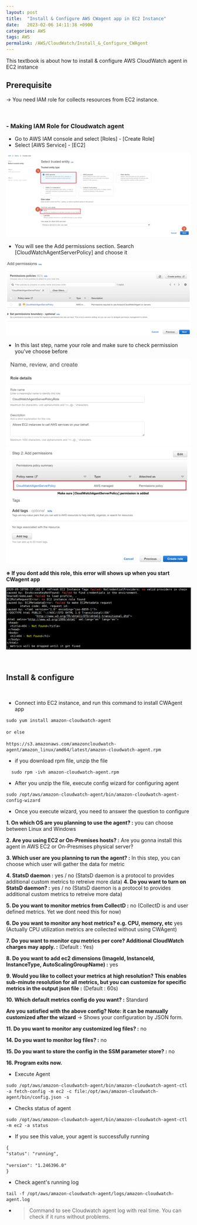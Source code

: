 ```yaml
---
layout: post
title:  "Install & Configure AWS CWagent app in EC2 Instance"
date:   2023-02-06 14:11:38 +0900
categories: AWS
tags: AWS
permalink: /AWS/CloudWatch/Install_&_Configure_CWAgent
---
```

This textbook is about how to install & configure AWS CloudWatch agent in EC2 instance

## Prerequisite 

-> You need IAM role for collects resources from EC2 instance.

<br>

### -  Making IAM Role for Cloudwatch agent

- Go to AWS IAM console and select [Roles] - [Create Role]
- Select [AWS Service] - [EC2]

![aws_cwagent1](/assets/aws/cwagent/aws_cwagent1.png)

- You will see the Add permissions section. Search [CloudWatchAgentServerPolicy] and choose it

![aws_cwagent2](/assets/aws/cwagent/aws_cwagent2.png)

- In this last step, name your role and make sure to check permission you've choose before
  
![aws_cwagent3](/assets/aws/cwagent/aws_cwagent3.png)
![aws_cwagent4](/assets/aws/cwagent/aws_cwagent4.png)

**※ If you dont add this role, this error will shows up when you start CWagent app**

![aws_cwagent_err](/assets/aws/cwagent/aws_cwagent_error.jpg)

<br>

## Install & configure

<BR>

- Connect into EC2 instance, and run this command to install CWAgent app

```
sudo yum install amazon-cloudwatch-agent

or else

https://s3.amazonaws.com/amazoncloudwatch-agent/amazon_linux/amd64/latest/amazon-cloudwatch-agent.rpm
```
- if you download rpm file, unzip the file 
```
  sudo rpm -ivh amazon-cloudwatch-agent.rpm 
```

- After you unzip the file, execute config wizard for configuring agent

```
sudo /opt/aws/amazon-cloudwatch-agent/bin/amazon-cloudwatch-agent-config-wizard 
```

- Once you execute wizard, you need to answer the question to configure

**1. On which OS are you planning to use the agent? :** you can choose between Linux and Windows

**2. Are you using EC2 or On-Premises hosts? :** Are you gonna install this agent in AWS EC2 or On-Presmises physical server?

**3. Which user are you planning to run the agent? :** In this step, you can choose which user will gather the data for metric

**4. StatsD daemon :** yes / no (StatsD daemon is a protocol to provides additional custom metrics to retreive more data)
**4. Do you want to turn on StatsD daemon? :** yes / no (StatsD daemon is a protocol to provides additional custom metrics to retreive more data)

**5. Do you want to monitor metrics from CollectD :** no (CollectD is and user defined metrics. Yet we dont need this for now)

**6. Do you want to monitor any host metrics? e.g. CPU, memory, etc** yes (Actually CPU utilization metrics are collected without using CWAgent)

**7. Do you want to monitor cpu metrics per core? Additional CloudWatch charges may apply. :** (Default : Yes)

**8. Do you want to add ec2 dimensions (ImageId, InstanceId, InstanceType, AutoScalingGroupName) :** yes

**9. Would you like to collect your metrics at high resolution? This enables sub-minute resolution for all metrics, but you can customize for specific metrics in the output json file :** (Default : 60s)

**10. Which default metrics config do you want? :** Standard

**Are you satisfied with the above config? Note: it can be manually customized after the wizard** -> Shows your configuration by JSON form.

**11. Do you want to monitor any customized log files? :** no

**14. Do you want to monitor log files? :** no

**15. Do you want to store the config in the SSM parameter store? :** no

**16. Program exits now.**


- Execute Agent

```
sudo /opt/aws/amazon-cloudwatch-agent/bin/amazon-cloudwatch-agent-ctl -a fetch-config -m ec2 -c file:/opt/aws/amazon-cloudwatch-agent/bin/config.json -s
```

- Checks status of agent

```
sudo /opt/aws/amazon-cloudwatch-agent/bin/amazon-cloudwatch-agent-ctl -m ec2 -a status
```

- If you see this value, your agent is successfully running
  
```
{
"status": "running",

"version": "1.246396.0"
}
```

- Check agent's running log

```
tail -f /opt/aws/amazon-cloudwatch-agent/logs/amazon-cloudwatch-agent.log
```
- > Command to see Cloudwatch agent log with real time. You can check if it runs without problems.